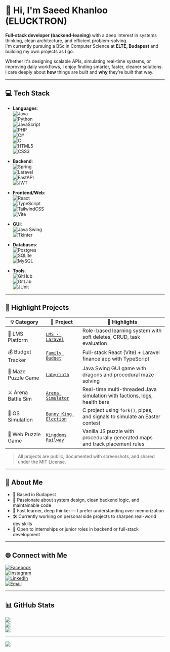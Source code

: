 # 👋 Hi, I'm Saeed Khanloo (ELUCKTRON)

**Full-stack developer (backend-leaning)** with a deep interest in systems thinking, clean architecture, and efficient problem-solving.  
I'm currently pursuing a BSc in Computer Science at **ELTE, Budapest** and building my own projects as I go.

Whether it's designing scalable APIs, simulating real-time systems, or improving daily workflows, I enjoy finding smarter, faster, cleaner solutions.  
I care deeply about **how** things are built and **why** they’re built that way.

---

## 💻 Tech Stack

- **Languages**:  
  ![Java](https://img.shields.io/badge/java-%23ED8B00.svg?style=for-the-badge&logo=openjdk&logoColor=white)  
  ![Python](https://img.shields.io/badge/python-3670A0?style=for-the-badge&logo=python&logoColor=ffdd54)  
  ![JavaScript](https://img.shields.io/badge/javascript-%23323330.svg?style=for-the-badge&logo=javascript&logoColor=%23F7DF1E)  
  ![PHP](https://img.shields.io/badge/php-%23777BB4.svg?style=for-the-badge&logo=php&logoColor=white)  
  ![C#](https://img.shields.io/badge/c%23-%23239120.svg?style=for-the-badge&logo=csharp&logoColor=white)  
  ![C](https://img.shields.io/badge/c-%2300599C.svg?style=for-the-badge&logo=c&logoColor=white)  
  ![HTML5](https://img.shields.io/badge/html5-%23E34F26.svg?style=for-the-badge&logo=html5&logoColor=white)  
  ![CSS3](https://img.shields.io/badge/css3-%231572B6.svg?style=for-the-badge&logo=css3&logoColor=white)

- **Backend**:  
  ![Spring](https://img.shields.io/badge/spring-%236DB33F.svg?style=for-the-badge&logo=spring&logoColor=white)  
  ![Laravel](https://img.shields.io/badge/laravel-%23FF2D20.svg?style=for-the-badge&logo=laravel&logoColor=white)  
  ![FastAPI](https://img.shields.io/badge/FastAPI-005571?style=for-the-badge&logo=fastapi)  
  ![JWT](https://img.shields.io/badge/JWT-black?style=for-the-badge&logo=JSON%20web%20tokens)

- **Frontend/Web**:  
  ![React](https://img.shields.io/badge/react-%2320232a.svg?style=for-the-badge&logo=react&logoColor=%2361DAFB)  
  ![TypeScript](https://img.shields.io/badge/typescript-%23007ACC.svg?style=for-the-badge&logo=typescript&logoColor=white)  
  ![TailwindCSS](https://img.shields.io/badge/tailwindcss-%2338B2AC.svg?style=for-the-badge&logo=tailwind-css&logoColor=white)  
  ![Vite](https://img.shields.io/badge/vite-%23646CFF.svg?style=for-the-badge&logo=vite&logoColor=white)

- **GUI**:  
  ![Java Swing](https://img.shields.io/badge/Swing-%23007396.svg?style=for-the-badge&logo=java&logoColor=white)  
  ![Tkinter](https://img.shields.io/badge/Tkinter-FFDB4D?style=for-the-badge)

- **Databases**:  
  ![Postgres](https://img.shields.io/badge/postgres-%23316192.svg?style=for-the-badge&logo=postgresql&logoColor=white)  
  ![SQLite](https://img.shields.io/badge/sqlite-%2307405e.svg?style=for-the-badge&logo=sqlite&logoColor=white)  
  ![MySQL](https://img.shields.io/badge/mysql-4479A1.svg?style=for-the-badge&logo=mysql&logoColor=white)

- **Tools**:  
  ![GitHub](https://img.shields.io/badge/github-%23121011.svg?style=for-the-badge&logo=github&logoColor=white)  
  ![GitLab](https://img.shields.io/badge/gitlab-%23181717.svg?style=for-the-badge&logo=gitlab&logoColor=white)  
  ![JUnit](https://img.shields.io/badge/JUnit-25A162.svg?style=for-the-badge)

---

## 📂 Highlight Projects

| 💡 Category            | 🚀 Project | 🧠 Highlights |
|------------------------|------------|----------------|
| 🏫 LMS Platform        | [`LMS - Laravel`](https://github.com/ELUCKTRON/web-laravel-learning-management-system-university) | Role-based learning system with soft deletes, CRUD, task evaluation |
| 💰 Budget Tracker       | [`Family Budget`](https://github.com/ELUCKTRON/web-react-laravel-family-budget--university) | Full-stack React (Vite) + Laravel finance app with TypeScript |
| 🧭 Maze Puzzle Game     | [`Labyrinth`](https://github.com/ELUCKTRON/gui-java-labyrinth-university) | Java Swing GUI game with dragons and procedural maze solving |
| ⚔️ Arena Battle Sim     | [`Arena Simulator`](https://github.com/ELUCKTRON/gui-arena-simulator-univerity) | Real-time multi-threaded Java simulation with factions, logs, health bars |
| 🐰 OS Simulation        | [`Bunny King Election`](https://github.com/ELUCKTRON/cli-c-bunny-king-election-university) | C project using `fork()`, pipes, and signals to simulate an Easter contest |
| 🧩 Web Puzzle Game      | [`Kingdoms Railway`](https://github.com/ELUCKTRON/web-js-kingdoms-railway-university) | Vanilla JS puzzle with procedurally generated maps and track placement rules |

> All projects are public, documented with screenshots, and shared under the MIT License.

---

## 🧠 About Me

- 📍 Based in Budapest  
- 🎯 Passionate about system design, clean backend logic, and maintainable code  
- 🧠 Fast learner, deep thinker — I prefer understanding over memorization  
- 🛠️ Currently working on personal side projects to sharpen real-world dev skills  
- 👀 Open to internships or junior roles in backend or full-stack development  

---

## 🌐 Connect with Me

[![Facebook](https://img.shields.io/badge/Facebook-%231877F2.svg?logo=Facebook&logoColor=white)](https://facebook.com/saeedkhanloo72)  
[![Instagram](https://img.shields.io/badge/Instagram-%23E4405F.svg?logo=Instagram&logoColor=white)](https://instagram.com/saeedkhanloo)  
[![LinkedIn](https://img.shields.io/badge/LinkedIn-%230077B5.svg?logo=linkedin&logoColor=white)](https://linkedin.com/in/saeed-fathallah-khanloobrise-208768188)  
[![Email](https://img.shields.io/badge/Email-D14836?logo=gmail&logoColor=white)](mailto:saeedkhanloo72@gmail.com)  

---

## 📊 GitHub Stats

![](https://github-readme-stats.vercel.app/api?username=ELUCKTRON&theme=dark&hide_border=false&include_all_commits=true&count_private=false)  
![](https://nirzak-streak-stats.vercel.app/?user=ELUCKTRON&theme=dark&hide_border=false)  
![](https://github-readme-stats.vercel.app/api/top-langs/?username=ELUCKTRON&theme=dark&hide_border=false&include_all_commits=true&count_private=false&layout=compact)

---

[![](https://visitcount.itsvg.in/api?id=ELUCKTRON&icon=0&color=3)](https://visitcount.itsvg.in)

<!-- Proudly customized and handcrafted with ❤️ by Saeed Khanloo -->
